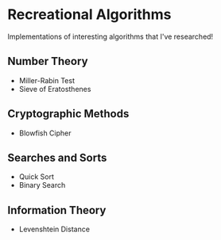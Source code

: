 # Recreational Algorithms
Implementations of interesting algorithms that I've researched!

## Number Theory
- Miller-Rabin Test
- Sieve of Eratosthenes

## Cryptographic Methods
- Blowfish Cipher

## Searches and Sorts
- Quick Sort
- Binary Search

## Information Theory
- Levenshtein Distance
